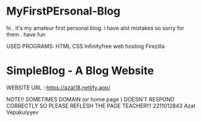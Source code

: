 # MyFirstPErsonal-Blog
hi . it's my amateur first personal blog. i have alot mistakes so sorry for them . have fun

USED PROGRAMS:
HTML
CSS
Infinityfree web hosting
Firezilla  




# SimpleBlog - A Blog Website



WEBSITE URL : https://azat18.netlify.app/


NOTE!! SOMETIMES DOMAIN (or home page ) DOESN'T RESPOND CORRECTLY  SO PLEASE REFLESH THE PAGE TEACHER!!! 
2211012843 Azat Vepakulyyev

